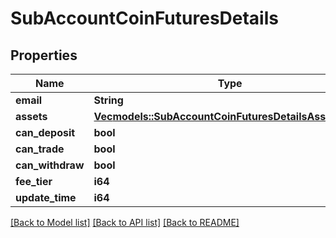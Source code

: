 # SubAccountCoinFuturesDetails

## Properties

Name | Type | Description | Notes
------------ | ------------- | ------------- | -------------
**email** | **String** |  | 
**assets** | [**Vec<models::SubAccountCoinFuturesDetailsAssetsInner>**](subAccountCOINFuturesDetails_assets_inner.md) |  | 
**can_deposit** | **bool** |  | 
**can_trade** | **bool** |  | 
**can_withdraw** | **bool** |  | 
**fee_tier** | **i64** |  | 
**update_time** | **i64** |  | 

[[Back to Model list]](../README.md#documentation-for-models) [[Back to API list]](../README.md#documentation-for-api-endpoints) [[Back to README]](../README.md)


